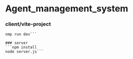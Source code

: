 ﻿# Agent_management_system
### client/vite-project
```npm install
nmp run dev```

### server
```npm install
node server.js```
